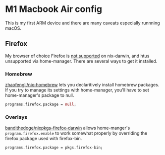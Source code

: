 # M1 Macbook Air config
This is my first ARM device and there are many caveats especially runnning macOS.

## Firefox
My browser of choice Firefox is [not supported](https://discourse.nixos.org/t/firefox-unsupported-on-aarch64-darwin/18388) on nix-darwin, and htus unsupported via home-manager. There are several ways to get it installed. 

### Homebrew
[zhaofengli/nix-homebrew](https://github.com/zhaofengli/nix-homebrew) lets you declaritively install homebrew packages. If you try to manage its settings with home-manager, you'll have to set home-manager's package to null.
```nix
programs.firefox.package = null;
```

### Overlays
[bandithedoge/nixpkgs-firefox-darwin](https://github.com/bandithedoge/nixpkgs-firefox-darwin) allows home-manger's `program.firefox.enable` to work somewhat properly by overriding the firefox package used with firefox-bin.
```nix
programs.firefox.package = pkgs.firefox-bin;
```
